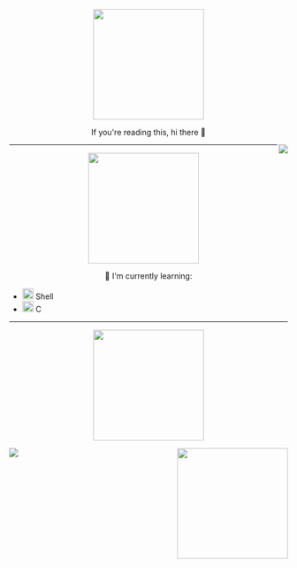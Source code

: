 <div id="header" align="center">
  <img src="https://uploads-ssl.webflow.com/603c87adb15be3cb0b3ed9b5/61bf0b5c372eeeb5d44b6b5f_6.png" width="200"/>
</div> 
<p align="center">
  If you're reading this, hi there 👋
</p>

<p><img align="right" src="https://profile-counter.glitch.me/chelseyqc/count.svg"</p>

---

<div id="header" align="center">
  <img src="https://uploads-ssl.webflow.com/603c87adb15be3cb0b3ed9b5/61bf097bc69c24692f6457b4_3-p-500.png" width="200"/>
</div> 

<p align="center">
  🌱 I'm currently learning:
  
  - <img src="https://cdn.icon-icons.com/icons2/2367/PNG/512/terminal_shell_icon_143501.png" width="20"/> Shell
  - <img src="https://cdn.icon-icons.com/icons2/2415/PNG/512/c_original_logo_icon_146611.png" width="20"/> C
    
</p>

---

<div id="header" align="center">
  <img src="https://uploads-ssl.webflow.com/603c87adb15be3cb0b3ed9b5/61bf09f5be7634261e9b0358_5.png" width="200"/>
</div> 


<p><img align="left" src="https://github-readme-stats.vercel.app/api/top-langs?username=chelseyqc"</p>

<div align="right">
  <img src="https://stickershop.line-scdn.net/stickershop/v1/sticker/398783257/android/sticker.png?v=1" width="200"/>
</div> 

<!--
**chelseyqc/chelseyqc** is a ✨ _special_ ✨ repository because its `README.md` (this file) appears on your GitHub profile.

Here are some ideas to get you started:

- 🔭 I’m currently working on ...
- 🌱 I’m currently learning ...
- 👯 I’m looking to collaborate on ...
- 🤔 I’m looking for help with ...
- 💬 Ask me about ...
- 📫 How to reach me: ...
- 😄 Pronouns: ...
- ⚡ Fun fact: ...
-->
